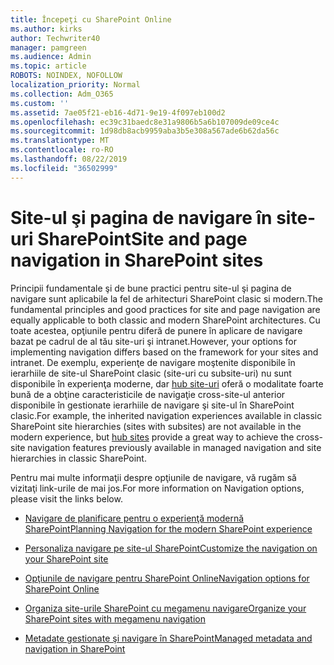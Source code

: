 ```yaml
---
title: Începeţi cu SharePoint Online
ms.author: kirks
author: Techwriter40
manager: pamgreen
ms.audience: Admin
ms.topic: article
ROBOTS: NOINDEX, NOFOLLOW
localization_priority: Normal
ms.collection: Adm_O365
ms.custom: ''
ms.assetid: 7ae05f21-eb16-4d71-9e19-4f097eb100d2
ms.openlocfilehash: ec39c31baedc8e31a9806b5a6b107009de09ce4c
ms.sourcegitcommit: 1d98db8acb9959aba3b5e308a567ade6b62da56c
ms.translationtype: MT
ms.contentlocale: ro-RO
ms.lasthandoff: 08/22/2019
ms.locfileid: "36502999"
---
```

# <a name="site-and-page-navigation-in-sharepoint-sites"></a><span data-ttu-id="a08fc-102">Site-ul şi pagina de navigare în site-uri SharePoint</span><span class="sxs-lookup"><span data-stu-id="a08fc-102">Site and page navigation in SharePoint sites</span></span>

<span data-ttu-id="a08fc-103">Principii fundamentale şi de bune practici pentru site-ul şi pagina de navigare sunt aplicabile la fel de arhitecturi SharePoint clasic si modern.</span><span class="sxs-lookup"><span data-stu-id="a08fc-103">The fundamental principles and good practices for site and page navigation are equally applicable to both classic and modern SharePoint architectures.</span></span> <span data-ttu-id="a08fc-104">Cu toate acestea, opţiunile pentru diferă de punere în aplicare de navigare bazat pe cadrul de al tău site-uri şi intranet.</span><span class="sxs-lookup"><span data-stu-id="a08fc-104">However, your options for implementing navigation differs based on the framework for your sites and intranet.</span></span> <span data-ttu-id="a08fc-105">De exemplu, experienţe de navigare moştenite disponibile în ierarhiile de site-ul SharePoint clasic (site-uri cu subsite-uri) nu sunt disponibile în experienţa moderne, dar [hub site-uri](https://support.office.com/article/fe26ae84-14b7-45b6-a6d1-948b3966427f) oferă o modalitate foarte bună de a obţine caracteristicile de navigaţie cross-site-ul anterior disponibile în gestionate ierarhiile de navigare şi site-ul în SharePoint clasic.</span><span class="sxs-lookup"><span data-stu-id="a08fc-105">For example, the inherited navigation experiences available in classic SharePoint site hierarchies (sites with subsites) are not available in the modern experience, but [hub sites](https://support.office.com/article/fe26ae84-14b7-45b6-a6d1-948b3966427f) provide a great way to achieve the cross-site navigation features previously available in managed navigation and site hierarchies in classic SharePoint.</span></span>

 <span data-ttu-id="a08fc-106">Pentru mai multe informaţii despre opţiunile de navigare, vă rugăm să vizitaţi link-urile de mai jos.</span><span class="sxs-lookup"><span data-stu-id="a08fc-106">For more information on Navigation options, please visit the links below.</span></span>

 - [<span data-ttu-id="a08fc-107">Navigare de planificare pentru o experienţă modernă SharePoint</span><span class="sxs-lookup"><span data-stu-id="a08fc-107">Planning Navigation for the modern SharePoint experience</span></span>](https://docs.microsoft.com/sharepoint/plan-navigation-modern-experience)

- [<span data-ttu-id="a08fc-108">Personaliza navigare pe site-ul SharePoint</span><span class="sxs-lookup"><span data-stu-id="a08fc-108">Customize the navigation on your SharePoint site</span></span>](https://support.office.com/article/customize-the-navigation-on-your-sharepoint-site-3cd61ae7-a9ed-4e1e-bf6d-4655f0bf25ca)

- [<span data-ttu-id="a08fc-109">Opţiunile de navigare pentru SharePoint Online</span><span class="sxs-lookup"><span data-stu-id="a08fc-109">Navigation options for SharePoint Online</span></span>](https://docs.microsoft.com/office365/enterprise/navigation-options-for-sharepoint-online)
 
- [<span data-ttu-id="a08fc-110">Organiza site-urile SharePoint cu megamenu navigare</span><span class="sxs-lookup"><span data-stu-id="a08fc-110">Organize your SharePoint sites with megamenu navigation</span></span>](https://techcommunity.microsoft.com/t5/Microsoft-SharePoint-Blog/Organize-your-SharePoint-sites-with-megamenu-navigation-and-new/ba-p/328068)

- [<span data-ttu-id="a08fc-111">Metadate gestionate şi navigare în SharePoint</span><span class="sxs-lookup"><span data-stu-id="a08fc-111">Managed metadata and navigation in SharePoint</span></span>](https://docs.microsoft.com/sharepoint/dev/general-development/managed-metadata-and-navigation-in-sharepoint)


